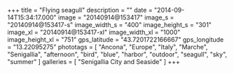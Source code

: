 +++
title = "Flying seagull"
description = ""
date = "2014-09-14T15:34:17.000"
image = "20140914@153417"
image_s = "20140914@153417-s"
image_width_s = "400"
image_height_s = "301"
image_xl = "20140914@153417-xl"
image_width_xl = "1000"
image_height_xl = "751"
gps_latitude = "43.7201722166667"
gps_longitude = "13.22095275"
phototags = [ "Ancona", "Europe", "Italy", "Marche", "Senigallia", "afternoon", "bird", "blue", "harbor", "outdoor", "seagull", "sky", "summer" ]
galleries = [ "Senigallia City and Seaside" ]
+++
